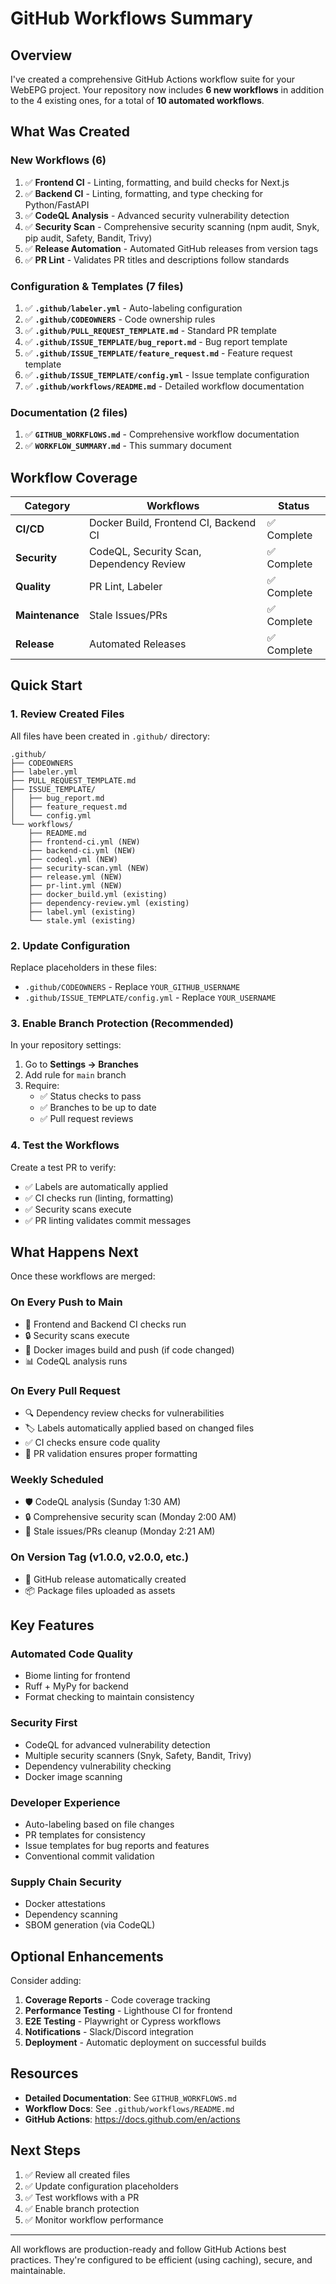 # GitHub Workflows Summary

## Overview

I've created a comprehensive GitHub Actions workflow suite for your WebEPG project. Your repository now includes **6 new workflows** in addition to the 4 existing ones, for a total of **10 automated workflows**.

## What Was Created

### New Workflows (6)

1. ✅ **Frontend CI** - Linting, formatting, and build checks for Next.js
2. ✅ **Backend CI** - Linting, formatting, and type checking for Python/FastAPI
3. ✅ **CodeQL Analysis** - Advanced security vulnerability detection
4. ✅ **Security Scan** - Comprehensive security scanning (npm audit, Snyk, pip audit, Safety, Bandit, Trivy)
5. ✅ **Release Automation** - Automated GitHub releases from version tags
6. ✅ **PR Lint** - Validates PR titles and descriptions follow standards

### Configuration & Templates (7 files)

1. ✅ **`.github/labeler.yml`** - Auto-labeling configuration
2. ✅ **`.github/CODEOWNERS`** - Code ownership rules
3. ✅ **`.github/PULL_REQUEST_TEMPLATE.md`** - Standard PR template
4. ✅ **`.github/ISSUE_TEMPLATE/bug_report.md`** - Bug report template
5. ✅ **`.github/ISSUE_TEMPLATE/feature_request.md`** - Feature request template
6. ✅ **`.github/ISSUE_TEMPLATE/config.yml`** - Issue template configuration
7. ✅ **`.github/workflows/README.md`** - Detailed workflow documentation

### Documentation (2 files)

1. ✅ **`GITHUB_WORKFLOWS.md`** - Comprehensive workflow documentation
2. ✅ **`WORKFLOW_SUMMARY.md`** - This summary document

## Workflow Coverage

| Category | Workflows | Status |
|----------|-----------|--------|
| **CI/CD** | Docker Build, Frontend CI, Backend CI | ✅ Complete |
| **Security** | CodeQL, Security Scan, Dependency Review | ✅ Complete |
| **Quality** | PR Lint, Labeler | ✅ Complete |
| **Maintenance** | Stale Issues/PRs | ✅ Complete |
| **Release** | Automated Releases | ✅ Complete |

## Quick Start

### 1. Review Created Files

All files have been created in `.github/` directory:
```
.github/
├── CODEOWNERS
├── labeler.yml
├── PULL_REQUEST_TEMPLATE.md
├── ISSUE_TEMPLATE/
│   ├── bug_report.md
│   ├── feature_request.md
│   └── config.yml
└── workflows/
    ├── README.md
    ├── frontend-ci.yml (NEW)
    ├── backend-ci.yml (NEW)
    ├── codeql.yml (NEW)
    ├── security-scan.yml (NEW)
    ├── release.yml (NEW)
    ├── pr-lint.yml (NEW)
    ├── docker_build.yml (existing)
    ├── dependency-review.yml (existing)
    ├── label.yml (existing)
    └── stale.yml (existing)
```

### 2. Update Configuration

Replace placeholders in these files:
- `.github/CODEOWNERS` - Replace `YOUR_GITHUB_USERNAME`
- `.github/ISSUE_TEMPLATE/config.yml` - Replace `YOUR_USERNAME`

### 3. Enable Branch Protection (Recommended)

In your repository settings:
1. Go to **Settings → Branches**
2. Add rule for `main` branch
3. Require:
   - ✅ Status checks to pass
   - ✅ Branches to be up to date
   - ✅ Pull request reviews

### 4. Test the Workflows

Create a test PR to verify:
- ✅ Labels are automatically applied
- ✅ CI checks run (linting, formatting)
- ✅ Security scans execute
- ✅ PR linting validates commit messages

## What Happens Next

Once these workflows are merged:

### On Every Push to Main
- 🔧 Frontend and Backend CI checks run
- 🔒 Security scans execute
- 🐳 Docker images build and push (if code changed)
- 📊 CodeQL analysis runs

### On Every Pull Request
- 🔍 Dependency review checks for vulnerabilities
- 🏷️ Labels automatically applied based on changed files
- ✅ CI checks ensure code quality
- 📝 PR validation ensures proper formatting

### Weekly Scheduled
- 🛡️ CodeQL analysis (Sunday 1:30 AM)
- 🔒 Comprehensive security scan (Monday 2:00 AM)
- 🧹 Stale issues/PRs cleanup (Monday 2:21 AM)

### On Version Tag (v1.0.0, v2.0.0, etc.)
- 🚀 GitHub release automatically created
- 📦 Package files uploaded as assets

## Key Features

### Automated Code Quality
- Biome linting for frontend
- Ruff + MyPy for backend
- Format checking to maintain consistency

### Security First
- CodeQL for advanced vulnerability detection
- Multiple security scanners (Snyk, Safety, Bandit, Trivy)
- Dependency vulnerability checking
- Docker image scanning

### Developer Experience
- Auto-labeling based on file changes
- PR templates for consistency
- Issue templates for bug reports and features
- Conventional commit validation

### Supply Chain Security
- Docker attestations
- Dependency scanning
- SBOM generation (via CodeQL)

## Optional Enhancements

Consider adding:

1. **Coverage Reports** - Code coverage tracking
2. **Performance Testing** - Lighthouse CI for frontend
3. **E2E Testing** - Playwright or Cypress workflows
4. **Notifications** - Slack/Discord integration
5. **Deployment** - Automatic deployment on successful builds

## Resources

- **Detailed Documentation**: See `GITHUB_WORKFLOWS.md`
- **Workflow Docs**: See `.github/workflows/README.md`
- **GitHub Actions**: https://docs.github.com/en/actions

## Next Steps

1. ✅ Review all created files
2. ✅ Update configuration placeholders
3. ✅ Test workflows with a PR
4. ✅ Enable branch protection
5. ✅ Monitor workflow performance

---

All workflows are production-ready and follow GitHub Actions best practices. They're configured to be efficient (using caching), secure, and maintainable.

